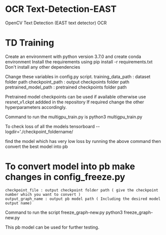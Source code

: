 # OCR Text-Detection-EAST
OpenCV Text Detection (EAST text detector) OCR


# TD Training

Create an environment with python version 3.7.0 and create conda environment 
Install the requirements using pip install -r requirements.txt
Don't install any other dependencies

Change these variables in config.py script.
     training_data_path : dataset folder path
     checkpoint_path : output checkpoints folder path
     pretrained_model_path  : pretrained checkpoints folder path
     
Pretrained model checkpoints can be used if available otherwise use resnet_v1.ckpt addded in the repository
If required change the other hyperparameters accordingly.
      
Command to run the multigpu_train.py is
       python3 multigpu_train.py
       
To check loss of all the models
tensorboard --logdir='./checkpoint_foldername/

find the model which has very low loss by running the above command 
then convert the best model into pb 

# To convert model into pb make changes in config_freeze.py 
     
    checkpoint_file : output checkpoint folder path ( give the checkpoint number which you want to convert )
    output_graph_name : output pb model path ( Including the desired model output name) 
     
Command to run the script freeze_graph-new.py 
       python3 freeze_graph-new.py
       
This pb model can be used for further testing.
